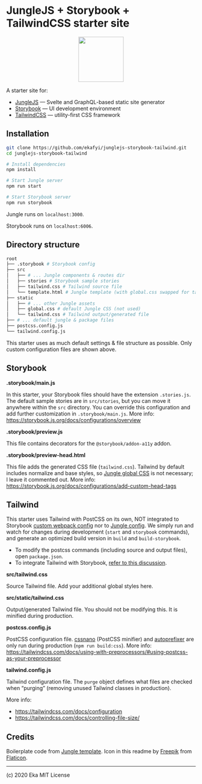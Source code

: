 # JungleJS + Storybook + TailwindCSS starter site

<p align="center"><img src="https://image.flaticon.com/icons/svg/2950/2950532.svg" width="120" height="120" alt="" /></p>

A starter site for:

- [JungleJS](https://www.junglejs.org) — Svelte and GraphQL-based static site generator
- [Storybook](https://storybook.js.org) — UI development environment
- [TailwindCSS](https://tailwindcss.com) — utility-first CSS framework

## Installation

```bash
git clone https://github.com/ekafyi/junglejs-storybook-tailwind.git
cd junglejs-storybook-tailwind

# Install dependencies
npm install

# Start Jungle server
npm run start

# Start Storybook server
npm run storybook
```

Jungle runs on `localhost:3000`.

Storybook runs on `localhost:6006`.

## Directory structure

```sh
root
├── .storybook # Storybook config
├── src
│   ├── # ... Jungle components & routes dir
│   ├── stories # Storybook sample stories
│   ├── tailwind.css # Tailwind source file
│   └── template.html # Jungle template (with global.css swapped for tailwind.css)
├── static
│   ├── # ... other Jungle assets
│   ├── global.css # default Jungle CSS (not used)
│   └── tailwind.css # Tailwind output/generated file
├── # ... default jungle & package files
├── postcss.config.js
└── tailwind.config.js
```

This starter uses as much default settings & file structure as possible. Only custom configuration files are shown above.

## Storybook

**.storybook/main.js**

In this starter, your Storybook files should have the extension `.stories.js`. The default sample stories are in `src/stories`, but you can move it anywhere within the `src` directory. You can override this configuration and add further customization in `.storybook/main.js`. More info: https://storybook.js.org/docs/configurations/overview

**.storybook/preview.js**

This file contains decorators for the `@storybook/addon-a11y` addon.

**.storybook/preview-head.html**

This file adds the generated CSS file (`tailwind.css`). Tailwind by default includes normalize and base styles, so [Jungle global CSS](https://github.com/junglejs/junglejs/blob/master/example/static/global.css) is not necessary; I leave it commented out.
More info: https://storybook.js.org/docs/configurations/add-custom-head-tags

## Tailwind

This starter uses Tailwind with PostCSS on its own, NOT integrated to Storybook [custom webpack config](https://storybook.js.org/docs/configurations/custom-webpack-config/) nor to [Jungle config](https://github.com/ekafyi/junglejs-storybook-tailwind/blob/master/jungle.config.js). We simply run and watch for changes during development (`start` and `storybook` commands), and generate an optimized build version in `build` and `build-storybook`. 

- To modify the postcss commands (including source and output files), open `package.json`.
- To integrate Tailwind with Storybook, [refer to this discussion](https://github.com/storybookjs/storybook/issues/4038).

**src/tailwind.css**

Source Tailwind file. Add your additional global styles here.

**src/static/tailwind.css**

Output/generated Tailwind file. You should not be modifying this. It is minified during production.

**postcss.config.js**

PostCSS configuration file. [cssnano](https://cssnano.co/) (PostCSS minifier) and [autoprefixer](https://github.com/postcss/autoprefixer) are only run during production (`npm run build:css`). More info: https://tailwindcss.com/docs/using-with-preprocessors/#using-postcss-as-your-preprocessor

**tailwind.config.js**

Tailwind configuration file. The `purge` object defines what files are checked when “purging” (removing unused Tailwind classes in production).

More info:

- https://tailwindcss.com/docs/configuration
- https://tailwindcss.com/docs/controlling-file-size/

## Credits

Boilerplate code from [Jungle template](https://github.com/junglejs/template). Icon in this readme by [Freepik](http://www.freepik.com) from [Flaticon](https://www.flaticon.com).

---

(c) 2020 Eka MIT License
